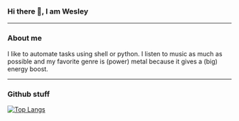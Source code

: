 ### Hi there 👋, I am  Wesley

---

### About me
I like to automate tasks using shell or python. I listen to music as much as possible and my favorite genre is (power) metal because it gives a (big) energy boost.

---
### Github stuff
[![Top Langs](https://github-readme-stats.vercel.app/api/top-langs/?username=JustWesley)](https://github.com/anuraghazra/github-readme-stats)


